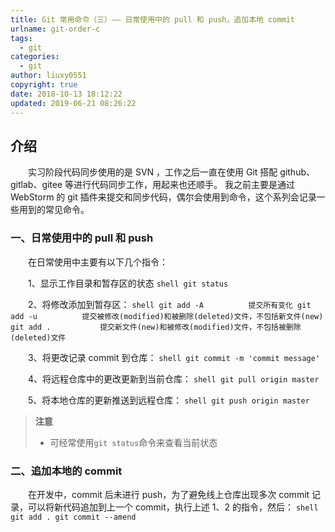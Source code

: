 ```yaml
---
title: Git 常用命令（三）—— 日常使用中的 pull 和 push，追加本地 commit
urlname: git-order-c
tags:
  - git
categories:
  - git
author: liuxy0551
copyright: true
date: 2018-10-13 18:12:22
updated: 2019-06-21 08:26:22
---
```


## 介绍

　　实习阶段代码同步使用的是 SVN ，工作之后一直在使用 Git 搭配 github、gitlab、gitee 等进行代码同步工作，用起来也还顺手。
我之前主要是通过 WebStorm 的 git 插件来提交和同步代码，偶尔会使用到命令，这个系列会记录一些用到的常见命令。
<!--more-->


###  一、日常使用中的 pull 和 push

　　在日常使用中主要有以下几个指令：

　　1、显示工作目录和暂存区的状态
    ``` shell
     git status
    ```

　　2、将修改添加到暂存区：
    ``` shell
     git add -A          提交所有变化
     git add -u          提交被修改(modified)和被删除(deleted)文件，不包括新文件(new)
     git add .           提交新文件(new)和被修改(modified)文件，不包括被删除(deleted)文件
    ```

　　3、将更改记录 commit 到仓库：
    ``` shell
    git commit -m 'commit message'
    ```

　　4、将远程仓库中的更改更新到当前仓库：
    ``` shell
    git pull origin master
    ```

　　5、将本地仓库的更新推送到远程仓库：
    ``` shell
    git push origin master
    ```

>**注意**
>* 可经常使用`git status`命令来查看当前状态


###  二、追加本地的 commit

　　在开发中，commit 后未进行 push，为了避免线上仓库出现多次 commit 记录，可以将新代码追加到上一个 commit，执行上述 1、2 的指令，然后：
    ``` shell
    git add .
    git commit --amend
    ```
